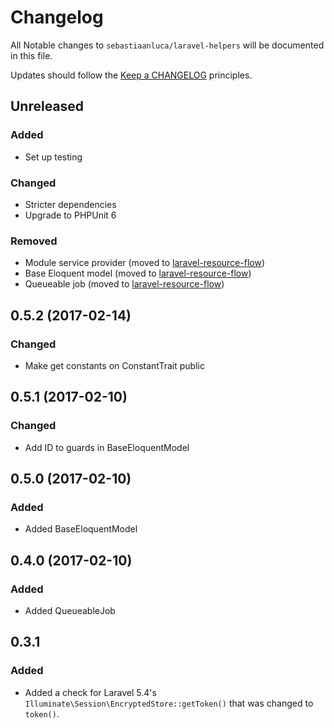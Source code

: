 # Changelog

All Notable changes to `sebastiaanluca/laravel-helpers` will be documented in this file.

Updates should follow the [Keep a CHANGELOG](http://keepachangelog.com/) principles.

##  Unreleased

### Added

- Set up testing

### Changed

- Stricter dependencies
- Upgrade to PHPUnit 6

### Removed

- Module service provider (moved to [laravel-resource-flow](https://github.com/sebastiaanluca/laravel-resource-flow))
- Base Eloquent model (moved to [laravel-resource-flow](https://github.com/sebastiaanluca/laravel-resource-flow))
- Queueable job (moved to [laravel-resource-flow](https://github.com/sebastiaanluca/laravel-resource-flow))

## 0.5.2 (2017-02-14)

### Changed

- Make get constants on ConstantTrait public

## 0.5.1 (2017-02-10)

### Changed

- Add ID to guards in BaseEloquentModel

## 0.5.0 (2017-02-10)

### Added

- Added BaseEloquentModel

## 0.4.0 (2017-02-10)

### Added

- Added QueueableJob

## 0.3.1

### Added

- Added a check for Laravel 5.4's `Illuminate\Session\EncryptedStore::getToken()` that was changed to `token()`.
